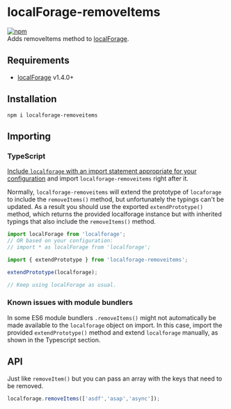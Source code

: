 localForage-removeItems
====================
[![npm](https://img.shields.io/npm/dm/localforage-removeitems.svg)](https://www.npmjs.com/package/localforage-removeitems)  
Adds removeItems method to [localForage](https://github.com/mozilla/localForage).

## Requirements

* [localForage](https://github.com/mozilla/localForage) v1.4.0+

## Installation
`npm i localforage-removeitems`

## Importing

### TypeScript

[Include `localforage` with an import statement appropriate for your configuration](https://github.com/localForage/localForage/blob/master/README.md#typescript) and import `localforage-removeitems` right after it.

Normally, `localforage-removeitems` will extend the prototype of `locaforage` to include the `removeItems()` method, but unfortunately the typings can't be updated.
As a result you should use the exported `extendPrototype()` method, which returns the provided localforage instance but with inherited typings that also include the `removeItems()` method.

```javascript
import localForage from 'localforage';
// OR based on your configuration:
// import * as localForage from 'localforage';

import { extendPrototype } from 'localforage-removeitems';

extendPrototype(localforage);

// Keep using localForage as usual.
```

### Known issues with module bundlers

In some ES6 module bundlers `.removeItems()` might not automatically be made available to the `localforage` object on import.
In this case, import the provided `extendPrototype()` method and extend `localforage` manually, as shown in the Typescript section.

## API
Just like `removeItem()` but you can pass an array with the keys that need to be removed.
```js
localforage.removeItems(['asdf','asap','async']);
```
